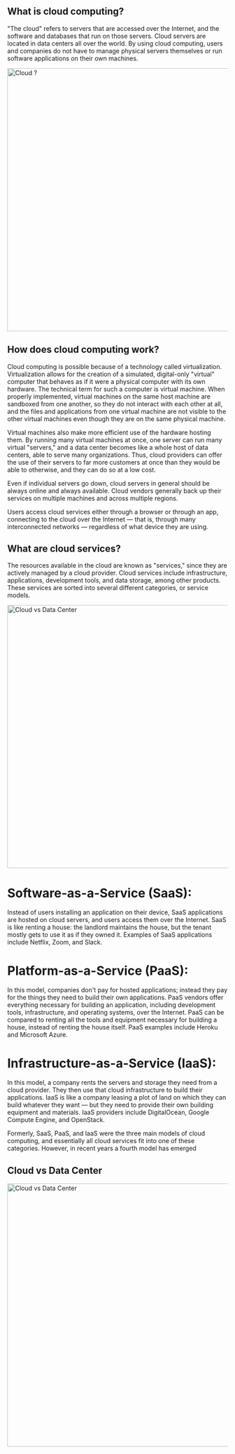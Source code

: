 ## What is cloud computing?

"The cloud" refers to servers that are accessed over the Internet, and the software and databases that run on those servers. Cloud servers are located in data centers all over the world. By using cloud computing, users and companies do not have to manage physical servers themselves or run software applications on their own machines.

<img src="https://github.com/tahayucegokk/Cloud-Computing-GCP/assets/77504139/05f1b76d-b7cb-4aa7-9fe3-368a1bccb001" alt="Cloud ?" style="width:600px;"/>

## How does cloud computing work?

Cloud computing is possible because of a technology called virtualization. Virtualization allows for the creation of a simulated, digital-only "virtual" computer that behaves as if it were a physical computer with its own hardware. The technical term for such a computer is virtual machine. When properly implemented, virtual machines on the same host machine are sandboxed from one another, so they do not interact with each other at all, and the files and applications from one virtual machine are not visible to the other virtual machines even though they are on the same physical machine.

Virtual machines also make more efficient use of the hardware hosting them. By running many virtual machines at once, one server can run many virtual "servers," and a data center becomes like a whole host of data centers, able to serve many organizations. Thus, cloud providers can offer the use of their servers to far more customers at once than they would be able to otherwise, and they can do so at a low cost.

Even if individual servers go down, cloud servers in general should be always online and always available. Cloud vendors generally back up their services on multiple machines and across multiple regions.

Users access cloud services either through a browser or through an app, connecting to the cloud over the Internet — that is, through many interconnected networks — regardless of what device they are using.

## What are cloud services?

The resources available in the cloud are known as "services," since they are actively managed by a cloud provider. Cloud services include infrastructure, applications, development tools, and data storage, among other products. These services are sorted into several different categories, or service models.

<img src="https://github.com/tahayucegokk/Cloud-Computing-GCP/assets/77504139/14272d3b-2ff8-4d9e-98f0-aa4d8d1dc25d" alt="Cloud vs Data Center" style="width:600px;"/>

# Software-as-a-Service (SaaS): 
Instead of users installing an application on their device, SaaS applications are hosted on cloud servers, and users access them over the Internet. SaaS is like renting a house: the landlord maintains the house, but the tenant mostly gets to use it as if they owned it. Examples of SaaS applications include Netflix, Zoom, and Slack.

# Platform-as-a-Service (PaaS):
In this model, companies don't pay for hosted applications; instead they pay for the things they need to build their own applications. PaaS vendors offer everything necessary for building an application, including development tools, infrastructure, and operating systems, over the Internet. PaaS can be compared to renting all the tools and equipment necessary for building a house, instead of renting the house itself. PaaS examples include Heroku and Microsoft Azure.

# Infrastructure-as-a-Service (IaaS): 
In this model, a company rents the servers and storage they need from a cloud provider. They then use that cloud infrastructure to build their applications. IaaS is like a company leasing a plot of land on which they can build whatever they want — but they need to provide their own building equipment and materials. IaaS providers include DigitalOcean, Google Compute Engine, and OpenStack.

Formerly, SaaS, PaaS, and IaaS were the three main models of cloud computing, and essentially all cloud services fit into one of these categories. However, in recent years a fourth model has emerged

## Cloud vs Data Center

<img src="https://github.com/tahayucegokk/Cloud-Computing-GCP/assets/77504139/b5770abc-8b75-48cf-8280-83449e2bba2b" alt="Cloud vs Data Center" style="width:600px;"/>

